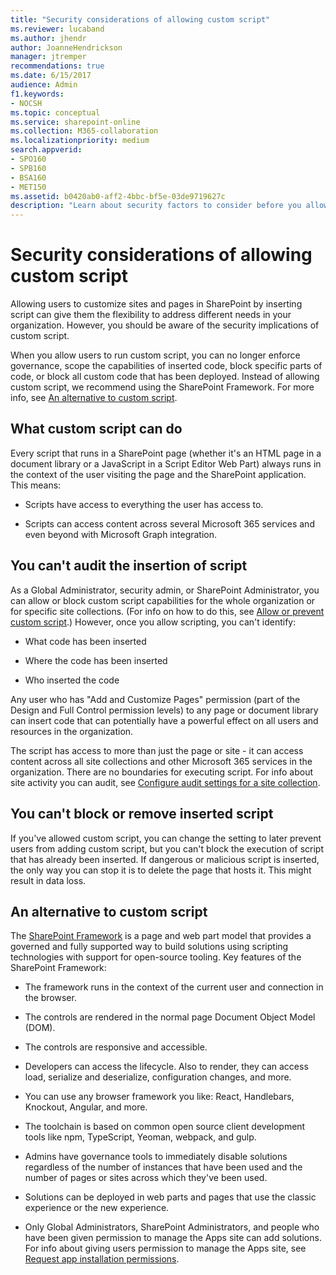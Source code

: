 ```yaml
---
title: "Security considerations of allowing custom script"
ms.reviewer: lucaband
ms.author: jhendr
author: JoanneHendrickson
manager: jtremper
recommendations: true
ms.date: 6/15/2017
audience: Admin
f1.keywords:
- NOCSH
ms.topic: conceptual
ms.service: sharepoint-online
ms.collection: M365-collaboration
ms.localizationpriority: medium
search.appverid:
- SPO160
- SPB160
- BSA160
- MET150
ms.assetid: b0420ab0-aff2-4bbc-bf5e-03de9719627c
description: "Learn about security factors to consider before you allow users to run custom script on SharePoint sites or OneDrive. "
---
```


# Security considerations of allowing custom script

Allowing users to customize sites and pages in SharePoint by inserting script can give them the flexibility to address different needs in your organization. However, you should be aware of the security implications of custom script. 

When you allow users to run custom script, you can no longer enforce governance, scope the capabilities of inserted code, block specific parts of code, or block all custom code that has been deployed. Instead of allowing custom script, we recommend using the SharePoint Framework. For more info, see [An alternative to custom script](security-considerations-of-allowing-custom-script.md#spframework).
  
## What custom script can do

Every script that runs in a SharePoint page (whether it's an HTML page in a document library or a JavaScript in a Script Editor Web Part) always runs in the context of the user visiting the page and the SharePoint application. This means:
  
- Scripts have access to everything the user has access to.
    
- Scripts can access content across several Microsoft 365 services and even beyond with Microsoft Graph integration.
    
## You can't audit the insertion of script

As a Global Administrator, security admin, or SharePoint Administrator, you can allow or block custom script capabilities for the whole organization or for specific site collections. (For info on how to do this, see [Allow or prevent custom script](allow-or-prevent-custom-script.md).) However, once you allow scripting, you can't identify:
  
- What code has been inserted
    
- Where the code has been inserted
    
- Who inserted the code
    
Any user who has "Add and Customize Pages" permission (part of the Design and Full Control permission levels) to any page or document library can insert code that can potentially have a powerful effect on all users and resources in the organization. 

The script has access to more than just the page or site - it can access content across all site collections and other Microsoft 365 services in the organization. There are no boundaries for executing script. For info about site activity you can audit, see [Configure audit settings for a site collection](https://support.office.com/article/a9920c97-38c0-44f2-8bcb-4cf1e2ae22d2).
  
## You can't block or remove inserted script

If you've allowed custom script, you can change the setting to later prevent users from adding custom script, but you can't block the execution of script that has already been inserted. If dangerous or malicious script is inserted, the only way you can stop it is to delete the page that hosts it. This might result in data loss.
  
## An alternative to custom script
<a name="spframework"> </a>

The [SharePoint Framework](/sharepoint/dev/spfx/sharepoint-framework-overview) is a page and web part model that provides a governed and fully supported way to build solutions using scripting technologies with support for open-source tooling. Key features of the SharePoint Framework: 
  
- The framework runs in the context of the current user and connection in the browser.
    
- The controls are rendered in the normal page Document Object Model (DOM).
    
- The controls are responsive and accessible.
    
- Developers can access the lifecycle. Also to render, they can access load, serialize and deserialize, configuration changes, and more.
    
- You can use any browser framework you like: React, Handlebars, Knockout, Angular, and more.
    
- The toolchain is based on common open source client development tools like npm, TypeScript, Yeoman, webpack, and gulp.
    
- Admins have governance tools to immediately disable solutions regardless of the number of instances that have been used and the number of pages or sites across which they've been used.
    
- Solutions can be deployed in web parts and pages that use the classic experience or the new experience.
    
- Only Global Administrators, SharePoint Administrators, and people who have been given permission to manage the Apps site can add solutions. For info about giving users permission to manage the Apps site, see [Request app installation permissions](request-app-installation-permissions.md).
